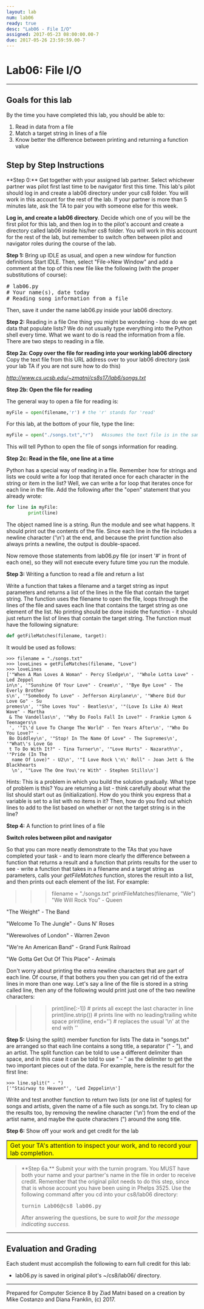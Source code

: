 ```yaml
---
layout: lab
num: lab06
ready: true
desc: "Lab06 - File I/O"
assigned: 2017-05-23 08:00:00.00-7
due: 2017-05-26 23:59:59.00-7
---
```


<div markdown='1'>

<h1>Lab06: File I/O</h1>
<hr>
<h2>Goals for this lab</h2>

By the time you have completed this lab, you should be able to:
<ol>
<li>Read in data from a file</li>
<li>Match a target string in lines of a file</li>
<li>Know better the difference between printing and returning a function value</li>
</ol>

<h2>Step by Step Instructions</h2>
**Step 0:** Get together with your assigned lab partner.
Select whichever partner was pilot first last time to be navigator first this time. This lab's pilot should log in and create a lab06 directory under your cs8 folder. You will work in this account for the rest of the lab. If your partner is more than 5 minutes late, ask the TA to pair you with someone else for this week.

<b>Log in, and create a lab06 directory</b>.
Decide which one of you will be the first pilot for this lab, and then log in to the pilot's account and create a directory called lab06 inside his/her cs8 folder. You will work in this account for the rest of the lab, but remember to switch often between pilot and navigator roles during the course of the lab.

**Step 1:** Bring up IDLE as usual, and open a new window for function definitions
Start IDLE. Then, select &quot;File-&gt;New Window&quot; and add a comment at the top of this new file like the following (with the proper substitutions of course): 

<pre>
# lab06.py
# Your name(s), date today
# Reading song information from a file
</pre>

Then, save it under the name lab06.py inside your lab06 directory.

**Step 2:** Reading in a file
One thing you might be wondering - how do we get data that populate lists? We do not usually type everything into the Python shell every time. What we want to do is read the information from a file. There are two steps to reading in a file.

<strong>Step 2a: Copy over the file for reading into your working lab06 directory</strong>
Copy the text file from this URL address over to your lab06 directory (ask your lab TA if you are not sure how to do this)

<em><a href="http://www.cs.ucsb.edu/~zmatni/cs8s17/lab6/songs.txt">http://www.cs.ucsb.edu/~zmatni/cs8s17/lab6/songs.txt</a></em>

<strong>Step 2b: Open the file for reading</strong>

The general way to open a file for reading is:

```py
myFile = open(filename,'r') # the 'r' stands for 'read'
```

For this lab, at the bottom of your file, type the line:

```py
myFile = open("./songs.txt","r")   #Assumes the text file is in the same directory as your lab06.py program
```

This will tell Python to open the file of songs information for reading.

<strong>Step 2c: Read in the file, one line at a time</strong>

Python has a special way of reading in a file. Remember how for strings and lists we could write a for loop that iterated once for each character in the string or item in the list? Well, we can write a for loop that iterates once for each line in the file. Add the following after the "open" statement that you already wrote:

```py
for line in myFile:
        print(line)
```
The object named line is a string. Run the module and see what happens. It should print out the contents of the file. Since each line in the file includes a newline character ('\n') at the end, and because the print function also always prints a newline, the output is double-spaced.

Now remove those statements from lab06.py file (or insert '#' in front of each one), so they will not execute every future time you run the module.

**Step 3:** Writing a function to read a file and return a list

Write a function that takes a filename and a target string as input parameters and returns a list of the lines in the file that contain the target string. The function uses the filename to open the file, loops through the lines of the file and saves each line that contains the target string as one element of the list. No printing should be done inside the function - it should just return the list of lines that contain the target string. The function must have the following signature:

```py
def getFileMatches(filename, target):
```

It would be used as follows:

```
>>> filename = "./songs.txt"
>>> loveLines = getFileMatches(filename, "Love")
>>> loveLines
['"When A Man Loves A Woman" - Percy Sledge\n', '"Whole Lotta Love" - Led Zeppel
in\n', '"Sunshine Of Your Love" - Cream\n', '"Bye Bye Love" - The Everly Brother
s\n', '"Somebody To Love" - Jefferson Airplane\n', '"Where Did Our Love Go" - Su
premes\n', '"She Loves You" - Beatles\n', '"(Love Is Like A) Heat Wave" - Martha
 & The Vandellas\n', '"Why Do Fools Fall In Love?" - Frankie Lymon & Teenagers\n
 ', '"I\'d Love To Change The World" - Ten Years After\n', '"Who Do You Love?" -
 Bo Diddley\n', '"Stop! In The Name Of Love" - The Supremes\n', '"What\'s Love Go
 t To Do With It?" - Tina Turner\n', '"Love Hurts" - Nazarath\n', '"Pride (In The
  name Of Love)" - U2\n', '"I Love Rock \'n\' Roll" - Joan Jett & The Blackhearts
  \n', '"Love The One You\'re With" - Stephen Stills\n']
  ```

  Hints: This is a problem in which you build the solution gradually. What type of problem is this? You are returning a list - think carefully about what the list should start out as (initialization). How do you think you express that a variable is set to a list with no items in it? Then, how do you find out which lines to add to the list based on whether or not the target string is in the line?

**Step 4:** A function to print lines of a file

<strong>Switch roles between pilot and navigator</strong>

So that you can more neatly demonstrate to the TAs that you have completed your task - and to learn more clearly the difference between a function that returns a result and a function that prints results for the user to see - write a function that takes in a filename and a target string as parameters, calls your *getFileMatches* function, stores the result into a list, and then prints out each element of the list. For example:

>>> filename = "./songs.txt"
>>> printFileMatches(filename, "We")
"We Will Rock You" - Queen

"The Weight" - The Band

"Welcome To The Jungle" - Guns N' Roses

"Werewolves of London" - Warren Zevon

"We're An American Band" - Grand Funk Railroad

"We Gotta Get Out Of This Place" - Animals

Don't worry about printing the extra newline characters that are part of each line. Of course, if that bothers you then you can get rid of the extra lines in more than one way. Let's say a line of the file is stored in a string called line, then any of the following would print just one of the two newline characters:

>>> print(line[:-1])  # prints all except the last character in line
>>> print(line.strip())  # prints line with no leading/trailing white space
>>> print(line, end='')  # replaces the usual '\n' at the end with ''

**Step 5:** Using the split() member function for lists
The data in "songs.txt" are arranged so that each line contains a song title, a separator (" - "), and an artist. The split function can be told to use a different delimiter than space, and in this case it can be told to use " - " as the delimiter to get the two important pieces out of the data. For example, here is the result for the first line:

```
>>> line.split(" - ")
['"Stairway to Heaven"', 'Led Zeppelin\n']
```

Write and test another function to return two lists (or one list of tuples) for songs and artists, given the name of a file such as songs.txt. Try to clean up the results too, by removing the newline character ('\n') from the end of the artist name, and maybe the quote characters (") around the song title.

**Step 6:** Show off your work and get credit for the lab

<table bgcolor="yellow" border="1" cellpadding="4"><tbody><tr><td>
   Get your TA's attention to inspect your work, and to record your lab completion.
</td></tr></tbody></table>

<blockquote>
**Step 6a.**
Submit your with the turnin program. You MUST have both your name and your partner's name in the file in order to receive credit. Remember that the original pilot needs to do this step, since that is whose account you have been using in Phelps 3525. Use the following command after you cd into your cs8/lab06 directory:

<pre>turnin Lab06@cs8 lab06.py</pre>

After answering the questions, be sure to <em>wait for the message indicating success.</em>
</blockquote>

<hr>
<h2>Evaluation and Grading</h2>
Each student must accomplish the following to earn full credit for this lab:
 <ul>
   <li>lab06.py is saved in original pilot's ~/cs8/lab06/ directory.</li>
 </ul>

<hr>
Prepared for Computer Science 8 by Ziad Matni based on a creation by Mike Costanzo and Diana Franklin, (c) 2017.

</div>
